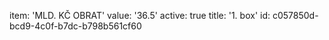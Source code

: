 item: 'MLD. KČ OBRAT'
value: '36.5'
active: true
title: '1. box'
id: c057850d-bcd9-4c0f-b7dc-b798b561cf60
